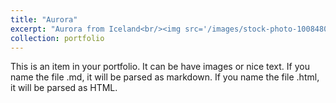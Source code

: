 ```yaml
---
title: "Aurora"
excerpt: "Aurora from Iceland<br/><img src='/images/stock-photo-1008480343.jpg'>"
collection: portfolio
---
```


This is an item in your portfolio. It can be have images or nice text. If you name the file .md, it will be parsed as markdown. If you name the file .html, it will be parsed as HTML. 
